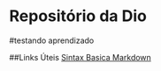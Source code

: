 # Repositório da Dio 

#testando aprendizado

##Links Úteis
[Sintax Basica Markdown](https://www.markdownguide.org/basic-sintax)
